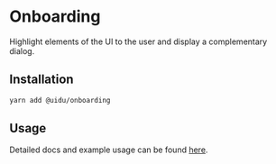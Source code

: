 # Onboarding

Highlight elements of the UI to the user and display a complementary dialog.

## Installation

```sh
yarn add @uidu/onboarding
```

## Usage

Detailed docs and example usage can be found [here](https://atlaskit.atlassian.com/packages/core/onboarding).
